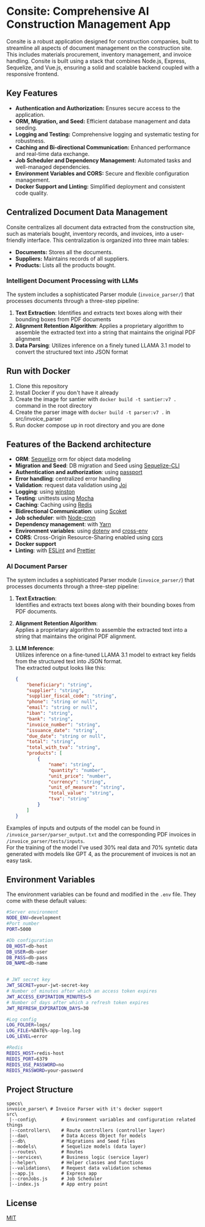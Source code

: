 # Consite: Comprehensive AI Construction Management App

Consite is a robust application designed for construction companies, built to streamline all aspects of document management on the construction site. This includes materials procurement, inventory management, and invoice handling. Consite is built using a stack that combines Node.js, Express, Sequelize, and Vue.js, ensuring a solid and scalable backend coupled with a responsive frontend.

## Key Features

- **Authentication and Authorization:** Ensures secure access to the application.
- **ORM, Migration, and Seed:** Efficient database management and data seeding.
- **Logging and Testing:** Comprehensive logging and systematic testing for robustness.
- **Caching and Bi-directional Communication:** Enhanced performance and real-time data exchange.
- **Job Scheduler and Dependency Management:** Automated tasks and well-managed dependencies.
- **Environment Variables and CORS:** Secure and flexible configuration management.
- **Docker Support and Linting:** Simplified deployment and consistent code quality.

## Centralized Document Data Management

Consite centralizes all document data extracted from the construction site, such as materials bought, inventory records, and invoices, into a user-friendly interface. This centralization is organized into three main tables:
- **Documents:** Stores all the documents.
- **Suppliers:** Maintains records of all suppliers.
- **Products:** Lists all the products bought.

### Intelligent Document Processing with LLMs

The system includes a sophisticated Parser module (`invoice_parser/`) that processes documents through a three-step pipeline:

1. **Text Extraction**: Identifies and extracts text boxes along with their bounding boxes from PDF documents
2. **Alignment Retention Algorithm**: Applies a proprietary algorithm to assemble the extracted text into a string that maintains the original PDF alignment
3. **Data Parsing**: Utilizes inference on a finely tuned LLAMA 3.1 model to convert the structured text into JSON format


## Run with Docker

1. Clone this repository
2. Install Docker if you don't have it already
3. Create the image for santier with `docker build -t santier:v7 .` command in the root directory
4. Create the parser image with `docker build -t parser:v7 .` in src/invoice_parser
5. Run docker compose up in root directory and you are done


## Features of the Backend architecture

- **ORM**: [Sequelize](https://sequelize.org/)  orm for object data modeling
- **Migration and Seed**: DB migration and Seed using [Sequelize-CLI](https://github.com/sequelize/cli) 
- **Authentication and authorization**: using [passport](http://www.passportjs.org)
- **Error handling**: centralized error handling
- **Validation**: request data validation using [Joi](https://github.com/hapijs/joi)
- **Logging**: using [winston](https://github.com/winstonjs/winston) 
- **Testing**: unittests using [Mocha](https://mochajs.org/)
- **Caching**: Caching using [Redis](https://redis.io/)
- **Bidirectional Communication**: using [Scoket](https://socket.io/)
- **Job scheduler**: with [Node-cron](https://www.npmjs.com/package/node-cron)
- **Dependency management**: with [Yarn](https://yarnpkg.com)
- **Environment variables**: using [dotenv](https://github.com/motdotla/dotenv) and [cross-env](https://github.com/kentcdodds/cross-env#readme)
- **CORS**: Cross-Origin Resource-Sharing enabled using [cors](https://github.com/expressjs/cors)
- **Docker support**
- **Linting**: with [ESLint](https://eslint.org) and [Prettier](https://prettier.io)

### AI Document Parser

The system includes a sophisticated Parser module (`invoice_parser/`) that processes documents through a three-step pipeline:

1. **Text Extraction**:  
   Identifies and extracts text boxes along with their bounding boxes from PDF documents.

2. **Alignment Retention Algorithm**:  
   Applies a proprietary algorithm to assemble the extracted text into a string that maintains the original PDF alignment.  

3. **LLM Inference**:  
   Utilizes inference on a fine-tuned LLAMA 3.1 model to extract key fields from the structured text into JSON format.  
   The extracted output looks like this:  

   ```json
   {
       "beneficiary": "string",
       "supplier": "string",
       "supplier_fiscal_code": "string",
       "phone": "string or null",
       "email": "string or null",
       "iban": "string",
       "bank": "string",
       "invoice_number": "string",
       "issuance_date": "string",
       "due_date": "string or null",
       "total": "string",
       "total_with_tva": "string",
       "products": [
           {
               "name": "string",
               "quantity": "number",
               "unit_price": "number",
               "currency": "string",
               "unit_of_measure": "string",
               "total_value": "string",
               "tva": "string"
           }
       ]
   }

Examples of inputs and outputs of the model can be found in `/invoice_parser/parser_output.txt` and the corresponding PDF invoices in `/invoice_parser/tests/inputs`.  
For the training of the model I've used 30% real data and 70% syntetic data generated with models like GPT 4, as the procurement of invoices is not an easy task.

## Environment Variables

The environment variables can be found and modified in the `.env` file. They come with these default values:

```bash
#Server environment
NODE_ENV=development
#Port number
PORT=5000

#Db configuration
DB_HOST=db-host
DB_USER=db-user
DB_PASS=db-pass
DB_NAME=db-name


# JWT secret key
JWT_SECRET=your-jwt-secret-key
# Number of minutes after which an access token expires
JWT_ACCESS_EXPIRATION_MINUTES=5
# Number of days after which a refresh token expires
JWT_REFRESH_EXPIRATION_DAYS=30

#Log config
LOG_FOLDER=logs/
LOG_FILE=%DATE%-app-log.log
LOG_LEVEL=error

#Redis
REDIS_HOST=redis-host
REDIS_PORT=6379
REDIS_USE_PASSWORD=no
REDIS_PASSWORD=your-password

```

## Project Structure

```
specs\
invoice_parser\ # Invoice Parser with it's docker support
src\
 |--config\         # Environment variables and configuration related things
 |--controllers\    # Route controllers (controller layer)
 |--dao\            # Data Access Object for models
 |--db\             # Migrations and Seed files
 |--models\         # Sequelize models (data layer)
 |--routes\         # Routes
 |--services\       # Business logic (service layer)
 |--helper\         # Helper classes and functions
 |--validations\    # Request data validation schemas
 |--app.js          # Express app
 |--cronJobs.js     # Job Scheduler
 |--index.js        # App entry point
```

## License

[MIT](LICENSE)
